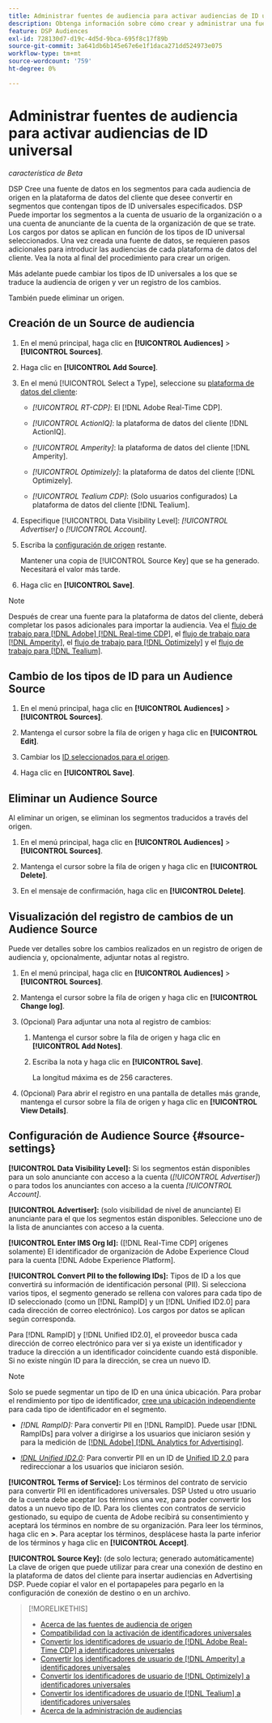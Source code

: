 ```yaml
---
title: Administrar fuentes de audiencia para activar audiencias de ID universal
description: Obtenga información sobre cómo crear y administrar una fuente para importar audiencias desde la plataforma de datos del cliente y convertirlas en segmentos que contengan ID universales.
feature: DSP Audiences
exl-id: 728130d7-d19c-4d5d-9bca-695f8c17f89b
source-git-commit: 3a641db6b145e67e6e1f1daca271dd524973e075
workflow-type: tm+mt
source-wordcount: '759'
ht-degree: 0%

---
```


# Administrar fuentes de audiencia para activar audiencias de ID universal

*característica de Beta*

DSP Cree una fuente de datos en los segmentos para cada audiencia de origen en la plataforma de datos del cliente que desee convertir en segmentos que contengan tipos de ID universales especificados. DSP Puede importar los segmentos a la cuenta de usuario de la organización o a una cuenta de anunciante de la cuenta de la organización de que se trate. Los cargos por datos se aplican en función de los tipos de ID universal seleccionados. Una vez creada una fuente de datos, se requieren pasos adicionales para introducir las audiencias de cada plataforma de datos del cliente. Vea la nota al final del procedimiento para crear un origen.

Más adelante puede cambiar los tipos de ID universales a los que se traduce la audiencia de origen y ver un registro de los cambios.

También puede eliminar un origen.

## Creación de un Source de audiencia

<!-- Not sure about this

You can create one source for each combination of universal ID partner and data visibility level.

-->

1. En el menú principal, haga clic en **[!UICONTROL Audiences]** > **[!UICONTROL Sources]**.

1. Haga clic en **[!UICONTROL Add Source]**.

1. En el menú [!UICONTROL Select a Type], seleccione su [plataforma de datos del cliente](source-about.md):

   * *[!UICONTROL RT-CDP]*: El [!DNL Adobe Real-Time CDP].

   * *[!UICONTROL ActionIQ]*: la plataforma de datos del cliente [!DNL ActionIQ].

   * *[!UICONTROL Amperity]*: la plataforma de datos del cliente [!DNL Amperity].

   * *[!UICONTROL Optimizely]*: la plataforma de datos del cliente [!DNL Optimizely].

   * *[!UICONTROL Tealium CDP]*: (Solo usuarios configurados) La plataforma de datos del cliente [!DNL Tealium].

1. Especifique [!UICONTROL Data Visibility Level]: *[!UICONTROL Advertiser]* o *[!UICONTROL Account]*.

1. Escriba la [configuración de origen](#source-settings) restante.

   Mantener una copia de [!UICONTROL Source Key] que se ha generado. Necesitará el valor más tarde.

1. Haga clic en **[!UICONTROL Save]**.

>[!NOTE]
>
>Después de crear una fuente para la plataforma de datos del cliente, deberá completar los pasos adicionales para importar la audiencia. Vea el [flujo de trabajo para [!DNL Adobe] [!DNL Real-time CDP]](source-adobe-rtcdp.md),<!-- the [workflow for [!DNL ActionIQ]](source-actioniq.md), --> el [flujo de trabajo para [!DNL Amperity]](source-amperity.md), el [flujo de trabajo para [!DNL Optimizely]](source-optimizely.md) y el [flujo de trabajo para [!DNL Tealium]](source-tealium.md).

## Cambio de los tipos de ID para un Audience Source

<!-- Clarify this:
All changes to universal IDs translated from the source are applied after you save the the source record. For example, if a new ID is added, any hashed email addresses shared before making the changes aren't converted. Similarly, if an ID is removed, we don't delete any historical data from the segments shared through the source.

OR 

All changes to universal IDs translated from the source are applied after you save the the source record. For example, if you add a new ID type, then we convert hashed email addresses shared before making the changes to the new ID type. Similarly, if you remove an ID type, then we delete any historical IDs of that type from the segments shared through the source.

-->

1. En el menú principal, haga clic en **[!UICONTROL Audiences]** > **[!UICONTROL Sources]**.

1. Mantenga el cursor sobre la fila de origen y haga clic en **[!UICONTROL Edit]**.

1. Cambiar los [ID seleccionados para el origen](#source-settings).

1. Haga clic en **[!UICONTROL Save]**.

## Eliminar un Audience Source

Al eliminar un origen, se eliminan los segmentos traducidos a través del origen.<!-- Will performance data for the segment still be available in any types of reports?  If yes, which? -->

1. En el menú principal, haga clic en **[!UICONTROL Audiences]** > **[!UICONTROL Sources]**.

1. Mantenga el cursor sobre la fila de origen y haga clic en **[!UICONTROL Delete]**.

1. En el mensaje de confirmación, haga clic en **[!UICONTROL Delete]**.

## Visualización del registro de cambios de un Audience Source

Puede ver detalles sobre los cambios realizados en un registro de origen de audiencia y, opcionalmente, adjuntar notas al registro.

1. En el menú principal, haga clic en **[!UICONTROL Audiences]** > **[!UICONTROL Sources]**.

1. Mantenga el cursor sobre la fila de origen y haga clic en **[!UICONTROL Change log]**.

1. (Opcional) Para adjuntar una nota al registro de cambios:

   1. Mantenga el cursor sobre la fila de origen y haga clic en **[!UICONTROL Add Notes]**.

   1. Escriba la nota y haga clic en **[!UICONTROL Save]**.

      La longitud máxima es de 256 caracteres.

1. (Opcional) Para abrir el registro en una pantalla de detalles más grande, mantenga el cursor sobre la fila de origen y haga clic en **[!UICONTROL View Details]**.

## Configuración de Audience Source {#source-settings}

**[!UICONTROL Data Visibility Level]:** Si los segmentos están disponibles para un solo anunciante con acceso a la cuenta (*[!UICONTROL Advertiser]*) o para todos los anunciantes con acceso a la cuenta *[!UICONTROL Account]*.

**[!UICONTROL Advertiser]:** (solo visibilidad de nivel de anunciante) El anunciante para el que los segmentos están disponibles. Seleccione uno de la lista de anunciantes con acceso a la cuenta.

**[!UICONTROL Enter IMS Org Id]:** ([!DNL Real-Time CDP] orígenes solamente) El identificador de organización de Adobe Experience Cloud para la cuenta [!DNL Adobe Experience Platform].

**[!UICONTROL Convert PII to the following IDs]:** Tipos de ID a los que convertirá su información de identificación personal (PII). Si selecciona varios tipos, el segmento generado se rellena con valores para cada tipo de ID seleccionado (como un [!DNL RampID] y un [!DNL Unified ID2.0] para cada dirección de correo electrónico). Los cargos por datos se aplican según corresponda.

Para [!DNL RampID] y [!DNL Unified ID2.0], el proveedor busca cada dirección de correo electrónico para ver si ya existe un identificador y traduce la dirección a un identificador coincidente cuando está disponible. Si no existe ningún ID para la dirección, se crea un nuevo ID.

>[!NOTE]
>
>Solo se puede segmentar un tipo de ID en una única ubicación. Para probar el rendimiento por tipo de identificador, [cree una ubicación independiente](/help/dsp/campaign-management/placements/placement-create.md) para cada tipo de identificador en el segmento.

* *[!DNL RampID]:* Para convertir PII en [!DNL RampID]. Puede usar [!DNL RampIDs] para volver a dirigirse a los usuarios que iniciaron sesión y para la medición de [[!DNL Adobe] [!DNL Analytics for Advertising]](/help/integrations/analytics/overview.md).

* *[!DNL Unified ID2.0](Beta):* Para convertir PII en un ID de [Unified ID 2.0](https://unifiedid.com) para redireccionar a los usuarios que iniciaron sesión.

<!-- Later
* *[!DNL ID5] (Beta):* To convert PII to an [!DNL ID5] ID. You can use [!DNL ID5] IDs for retargeting logging-in users and for [[!DNL Adobe] [!DNL Analytics for Advertising]](/help/integrations/analytics/overview.md) measurement.

-->

**[!UICONTROL Terms of Service]:** Los términos del contrato de servicio para convertir PII en identificadores universales. DSP Usted u otro usuario de la cuenta debe aceptar los términos una vez, para poder convertir los datos a un nuevo tipo de ID. Para los clientes con contratos de servicio gestionado, su equipo de cuenta de Adobe recibirá su consentimiento y aceptará los términos en nombre de su organización. Para leer los términos, haga clic en **>**. Para aceptar los términos, desplácese hasta la parte inferior de los términos y haga clic en **[!UICONTROL Accept]**.

**[!UICONTROL Source Key]:** (de solo lectura; generado automáticamente) La clave de origen que puede utilizar para crear una conexión de destino en la plataforma de datos del cliente para insertar audiencias en Advertising DSP. Puede copiar el valor en el portapapeles para pegarlo en la configuración de conexión de destino o en un archivo.

>[!MORELIKETHIS]
>
>* [Acerca de las fuentes de audiencia de origen](source-about.md)
>* [Compatibilidad con la activación de identificadores universales](/help/dsp/audiences/universal-ids.md)
>* [Convertir los identificadores de usuario de [!DNL Adobe Real-Time CDP] a identificadores universales](/help/dsp/audiences/sources/source-adobe-rtcdp.md)
>* [Convertir los identificadores de usuario de [!DNL Amperity] a identificadores universales](/help/dsp/audiences/sources/source-amperity.md)
>* [Convertir los identificadores de usuario de [!DNL Optimizely] a identificadores universales](/help/dsp/audiences/sources/source-optimizely.md)
>* [Convertir los identificadores de usuario de [!DNL Tealium] a identificadores universales](/help/dsp/audiences/sources/source-tealium.md)
>* [Acerca de la administración de audiencias](/help/dsp/audiences/audience-about.md)
